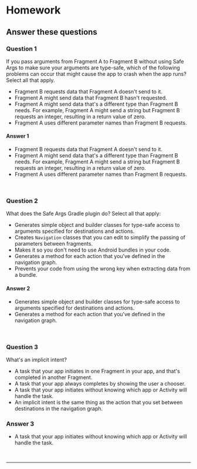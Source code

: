 # Homework

## Answer these questions

### Question 1

If you pass arguments from Fragment A to Fragment B without using Safe Args to make sure your arguments are type-safe, which of the following problems can occur that might cause the app to crash when the app runs? Select all that apply.

- Fragment B requests data that Fragment A doesn't send to it.
- Fragment A might send data that Fragment B hasn't requested.
- Fragment A might send data that's a different type than Fragment B needs. For example, Fragment A might send a string but Fragment B requests an integer, resulting in a return value of zero.
- Fragment A uses different parameter names than Fragment B requests.

#### Answer 1

- Fragment B requests data that Fragment A doesn't send to it.
- Fragment A might send data that's a different type than Fragment B needs. For example, Fragment A might send a string but Fragment B requests an integer, resulting in a return value of zero.
- Fragment A uses different parameter names than Fragment B requests.

<br>

### Question 2

What does the Safe Args Gradle plugin do? Select all that apply:

- Generates simple object and builder classes for type-safe access to arguments specified for destinations and actions.
- Creates `Navigation` classes that you can edit to simplify the passing of parameters between fragments.
- Makes it so you don't need to use Android bundles in your code.
- Generates a method for each action that you've defined in the navigation graph.
- Prevents your code from using the wrong key when extracting data from a bundle.

#### Answer 2

- Generates simple object and builder classes for type-safe access to arguments specified for destinations and actions.
- Generates a method for each action that you've defined in the navigation graph.

<br>

### Question 3

What's an implicit intent?

- A task that your app initiates in one Fragment in your app, and that's completed in another Fragment.
- A task that your app always completes by showing the user a chooser.
- A task that your app initiates without knowing which app or Activity will handle the task.
- An implicit intent is the same thing as the action that you set between destinations in the navigation graph.

### Answer 3

- A task that your app initiates without knowing which app or Activity will handle the task.

<br>

---

